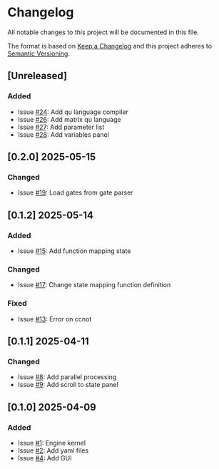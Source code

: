 # Changelog

All notable changes to this project will be documented in this file.

The format is based on [Keep a Changelog](http://keepachangelog.com/en/1.0.0/)
and this project adheres to [Semantic Versioning](http://semver.org/spec/v2.0.0.html).

## [Unreleased]

### Added

- Issue [#24](https://github.com/m-marini/qucomp/issues/24): Add qu language compiler
- Issue [#26](https://github.com/m-marini/qucomp/issues/26): Add matrix qu language
- Issue [#27](https://github.com/m-marini/qucomp/issues/27): Add parameter list
- Issue [#28](https://github.com/m-marini/qucomp/issues/28): Add variables panel

## [0.2.0] 2025-05-15

### Changed

- Issue [#19](https://github.com/m-marini/qucomp/issues/19): Load gates from gate parser

## [0.1.2] 2025-05-14

### Added

- Issue [#15](https://github.com/m-marini/qucomp/issues/15): Add function mapping state

### Changed

- Issue [#17](https://github.com/m-marini/qucomp/issues/17): Change state mapping function definition

### Fixed

- Issue [#13](https://github.com/m-marini/qucomp/issues/13): Error on ccnot

## [0.1.1] 2025-04-11

### Changed

- Issue [#8](https://github.com/m-marini/qucomp/issues/8): Add parallel processing
- Issue [#9](https://github.com/m-marini/qucomp/issues/9): Add scroll to state panel

## [0.1.0] 2025-04-09

### Added

- Issue [#1](https://github.com/m-marini/qucomp/issues/1): Engine kernel
- Issue [#2](https://github.com/m-marini/qucomp/issues/2): Add yaml files
- Issue [#4](https://github.com/m-marini/qucomp/issues/4): Add GUI
